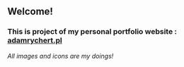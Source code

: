  ## Welcome!
 ### This is project of my personal portfolio website : [adamrychert.pl](adamrychert.pl)
 _All images and icons are my doings!_
